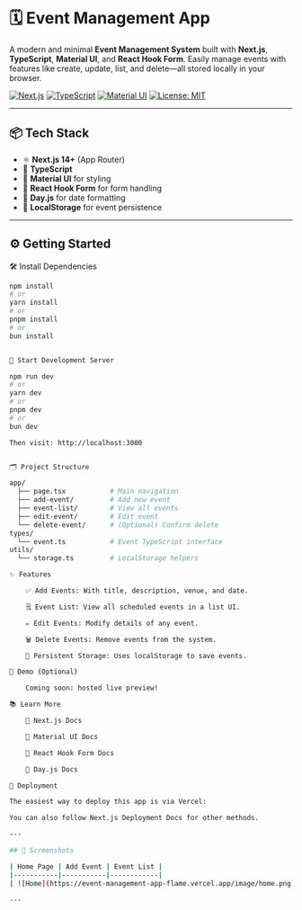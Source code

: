 # 🗓️ Event Management App

A modern and minimal **Event Management System** built with **Next.js**, **TypeScript**, **Material UI**, and **React Hook Form**. Easily manage events with features like create, update, list, and delete—all stored locally in your browser.

[![Next.js](https://img.shields.io/badge/Next.js-14+-000000?style=flat&logo=nextdotjs)](https://nextjs.org/)
[![TypeScript](https://img.shields.io/badge/TypeScript-5.x-3178C6?style=flat&logo=typescript)](https://www.typescriptlang.org/)
[![Material UI](https://img.shields.io/badge/MUI-6.x-007FFF?style=flat&logo=mui)](https://mui.com/)
[![License: MIT](https://img.shields.io/badge/License-MIT-yellow.svg)](LICENSE)

---

## 📦 Tech Stack

- ⚛️ **Next.js 14+** (App Router)
- 🔐 **TypeScript**
- 🎨 **Material UI** for styling
- 🧼 **React Hook Form** for form handling
- 📆 **Day.js** for date formatting
- 💾 **LocalStorage** for event persistence

---

## ⚙️ Getting Started

🛠️ Install Dependencies

```bash
npm install
# or
yarn install
# or
pnpm install
# or
bun install


🚀 Start Development Server

npm run dev
# or
yarn dev
# or
pnpm dev
# or
bun dev

Then visit: http://localhost:3000


🗂️ Project Structure

app/
  ├── page.tsx           # Main navigation
  ├── add-event/         # Add new event
  ├── event-list/        # View all events
  ├── edit-event/        # Edit event
  └── delete-event/      # (Optional) Confirm delete
types/
  └── event.ts           # Event TypeScript interface
utils/
  └── storage.ts         # LocalStorage helpers

✨ Features

    ✅ Add Events: With title, description, venue, and date.

    🗒️ Event List: View all scheduled events in a list UI.

    ✏️ Edit Events: Modify details of any event.

    🗑️ Delete Events: Remove events from the system.

    📍 Persistent Storage: Uses localStorage to save events.

🎥 Demo (Optional)

    Coming soon: hosted live preview!

📚 Learn More

    📘 Next.js Docs

    📘 Material UI Docs

    📘 React Hook Form Docs

    📘 Day.js Docs

🚀 Deployment

The easiest way to deploy this app is via Vercel:

You can also follow Next.js Deployment Docs for other methods.

---

## 📸 Screenshots

| Home Page | Add Event | Event List |
|-----------|-----------|------------|
| ![Home](https://event-management-app-flame.vercel.app/image/home.png) | ![Add](https://event-management-app-flame.vercel.app/image/add-event.png) | ![Edit](https://event-management-app-flame.vercel.app/image/edit-event.png) |

---